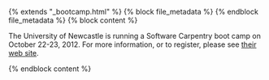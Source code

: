 {% extends "_bootcamp.html" %} {% block file_metadata %}  {% endblock
file_metadata %} {% block content %}

The University of Newcastle is running a Software Carpentry boot camp on
October 22-23, 2012. For more information, or to register, please see [their
web site](http://digitalinstitute.ncl.ac.uk/software_carpentry).

{% endblock content %}


